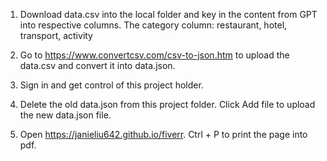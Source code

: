 1. Download data.csv into the local folder and key in the content from GPT into respective columns. The category column: restaurant, hotel, transport, activity

2. Go to https://www.convertcsv.com/csv-to-json.htm to upload the data.csv and convert it into data.json. 

3. Sign in and get control of this project holder.

4. Delete the old data.json from this project folder. Click Add file to upload the new data.json file.

5. Open https://janieliu642.github.io/fiverr. Ctrl + P to print the page into pdf.
